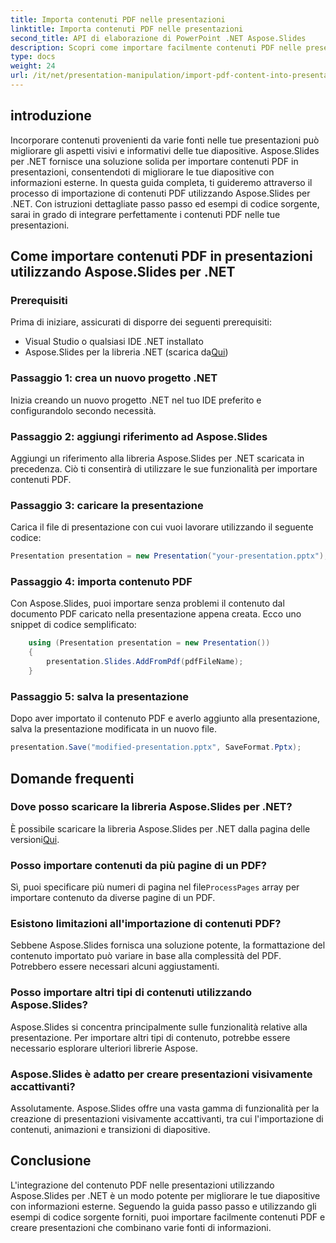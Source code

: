 ```yaml
---
title: Importa contenuti PDF nelle presentazioni
linktitle: Importa contenuti PDF nelle presentazioni
second_title: API di elaborazione di PowerPoint .NET Aspose.Slides
description: Scopri come importare facilmente contenuti PDF nelle presentazioni utilizzando Aspose.Slides per .NET. Questa guida passo passo con codice sorgente ti aiuterà a migliorare le tue presentazioni integrando contenuti PDF esterni.
type: docs
weight: 24
url: /it/net/presentation-manipulation/import-pdf-content-into-presentations/
---
```


## introduzione
Incorporare contenuti provenienti da varie fonti nelle tue presentazioni può migliorare gli aspetti visivi e informativi delle tue diapositive. Aspose.Slides per .NET fornisce una soluzione solida per importare contenuti PDF in presentazioni, consentendoti di migliorare le tue diapositive con informazioni esterne. In questa guida completa, ti guideremo attraverso il processo di importazione di contenuti PDF utilizzando Aspose.Slides per .NET. Con istruzioni dettagliate passo passo ed esempi di codice sorgente, sarai in grado di integrare perfettamente i contenuti PDF nelle tue presentazioni.

## Come importare contenuti PDF in presentazioni utilizzando Aspose.Slides per .NET

### Prerequisiti
Prima di iniziare, assicurati di disporre dei seguenti prerequisiti:
- Visual Studio o qualsiasi IDE .NET installato
-  Aspose.Slides per la libreria .NET (scarica da[Qui](https://releases.aspose.com/slides/net/))

### Passaggio 1: crea un nuovo progetto .NET
Inizia creando un nuovo progetto .NET nel tuo IDE preferito e configurandolo secondo necessità.

### Passaggio 2: aggiungi riferimento ad Aspose.Slides
Aggiungi un riferimento alla libreria Aspose.Slides per .NET scaricata in precedenza. Ciò ti consentirà di utilizzare le sue funzionalità per importare contenuti PDF.

### Passaggio 3: caricare la presentazione
Carica il file di presentazione con cui vuoi lavorare utilizzando il seguente codice:

```csharp
Presentation presentation = new Presentation("your-presentation.pptx");
```

### Passaggio 4: importa contenuto PDF
Con Aspose.Slides, puoi importare senza problemi il contenuto dal documento PDF caricato nella presentazione appena creata. Ecco uno snippet di codice semplificato:

```csharp
    using (Presentation presentation = new Presentation())
    {
        presentation.Slides.AddFromPdf(pdfFileName);
    }
```

### Passaggio 5: salva la presentazione
Dopo aver importato il contenuto PDF e averlo aggiunto alla presentazione, salva la presentazione modificata in un nuovo file.

```csharp
presentation.Save("modified-presentation.pptx", SaveFormat.Pptx);
```

## Domande frequenti

### Dove posso scaricare la libreria Aspose.Slides per .NET?
 È possibile scaricare la libreria Aspose.Slides per .NET dalla pagina delle versioni[Qui](https://releases.aspose.com/slides/net/).

### Posso importare contenuti da più pagine di un PDF?
 Sì, puoi specificare più numeri di pagina nel file`ProcessPages` array per importare contenuto da diverse pagine di un PDF.

### Esistono limitazioni all'importazione di contenuti PDF?
Sebbene Aspose.Slides fornisca una soluzione potente, la formattazione del contenuto importato può variare in base alla complessità del PDF. Potrebbero essere necessari alcuni aggiustamenti.

### Posso importare altri tipi di contenuti utilizzando Aspose.Slides?
Aspose.Slides si concentra principalmente sulle funzionalità relative alla presentazione. Per importare altri tipi di contenuto, potrebbe essere necessario esplorare ulteriori librerie Aspose.

### Aspose.Slides è adatto per creare presentazioni visivamente accattivanti?
Assolutamente. Aspose.Slides offre una vasta gamma di funzionalità per la creazione di presentazioni visivamente accattivanti, tra cui l'importazione di contenuti, animazioni e transizioni di diapositive.

## Conclusione
L'integrazione del contenuto PDF nelle presentazioni utilizzando Aspose.Slides per .NET è un modo potente per migliorare le tue diapositive con informazioni esterne. Seguendo la guida passo passo e utilizzando gli esempi di codice sorgente forniti, puoi importare facilmente contenuti PDF e creare presentazioni che combinano varie fonti di informazioni.